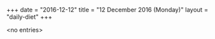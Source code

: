 +++
date = "2016-12-12"
title = "12 December 2016 (Monday)"
layout = "daily-diet"
+++


\<no entries\>
